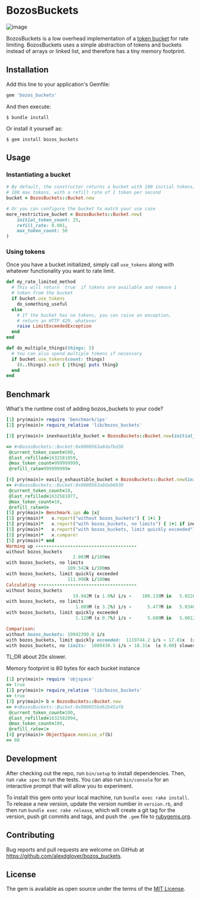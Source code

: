 # BozosBuckets

![image](https://user-images.githubusercontent.com/1747322/133355305-081def1a-f48b-4ded-9cc9-9126a8df0601.png)

BozosBuckets is a low overhead implementation of a [token bucket](https://en.wikipedia.org/wiki/Token_bucket)
for rate limiting. BozosBuckets uses a simple abstraction of tokens and buckets
instead of arrays or linked list, and therefore has a tiny memory footprint.

## Installation

Add this line to your application's Gemfile:

```ruby
gem 'bozos_buckets'
```

And then execute:

    $ bundle install

Or install it yourself as:

    $ gem install bozos_buckets

## Usage

### Instantiating a bucket

```ruby
# By default, the constructor returns a bucket with 100 initial tokens,
# 100 max tokens, with a refill rate of 1 token per second
bucket = BozosBuckets::Bucket.new

# Or you can configure the bucket to match your use case
more_restrictive_bucket = BozosBuckets::Bucket.new(
    initial_token_count: 25,
    refill_rate: 0.001,
    max_token_count: 50
)
```

### Using tokens

Once you have a bucket initialized, simply call `use_tokens` along with
whatever functionality you want to rate limit.

```ruby
def my_rate_limited_method
  # This will return `true` if tokens are available and remove 1
  # token from the bucket
  if bucket.use_tokens
    do_something_useful
  else
    # If the bucket has no tokens, you can raise an exception,
    # return an HTTP 429, whatever
    raise LimitExceededException
  end
end

def do_multiple_things(things: 5)
  # You can also spend multiple tokens if necessary
  if bucket.use_tokens(count: things)
    (0..things).each { |thing| puts thing}
  end
end
```

## Benchmark

What's the runtime cost of adding bozos_buckets to your code?

```ruby
[1] pry(main)> require 'benchmark/ips'
[2] pry(main)> require_relative 'lib/bozos_buckets'

[3] pry(main)> inexhaustible_bucket = BozosBuckets::Bucket.new(initial_token_count: 500, refill_rate: 999999999, max_token_count: 999999999)

=> #<BozosBuckets::Bucket:0x0000563a8dafbd38
 @current_token_count=500,
 @last_refilled=1632581059,
 @max_token_count=999999999,
 @refill_rate=999999999>

[4] pry(main)> easily_exhaustible_bucket = BozosBuckets::Bucket.new(initial_token_count: 10, refill_rate: 0, max_token_count: 10)
=> #<BozosBuckets::Bucket:0x0000563a8dab6030
 @current_token_count=10,
 @last_refilled=1632581077,
 @max_token_count=10,
 @refill_rate=0>
[5] pry(main)> Benchmark.ips do |x|
[5] pry(main)*   x.report("without bozos_buckets") { 1+1 }
[5] pry(main)*   x.report("with bozos_buckets, no limits") { 1+1 if inexhaustible_bucket.use_tokens }
[5] pry(main)*   x.report("with bozos_buckets, limit quickly exceeded") { 1+1 if easily_exhaustible_bucket.use_tokens }
[5] pry(main)*   x.compare!
[5] pry(main)* end
Warming up --------------------------------------
without bozos_buckets
                         2.003M i/100ms
with bozos_buckets, no limits
                       109.542k i/100ms
with bozos_buckets, limit quickly exceeded
                       111.998k i/100ms
Calculating -------------------------------------
without bozos_buckets
                         19.942M (± 1.6%) i/s -    100.138M in   5.022679s
with bozos_buckets, no limits
                          1.089M (± 3.2%) i/s -      5.477M in   5.034054s
with bozos_buckets, limit quickly exceeded
                          1.120M (± 0.7%) i/s -      5.600M in   5.001274s

Comparison:
without bozos_buckets: 19942390.0 i/s
with bozos_buckets, limit quickly exceeded:  1119744.2 i/s - 17.81x  (± 0.00) slower
with bozos_buckets, no limits:  1089430.5 i/s - 18.31x  (± 0.00) slower
```

TL;DR about 20x slower.

Memory footprint is 80 bytes for each bucket instance

```ruby
[1] pry(main)> require 'objspace'
=> true
[2] pry(main)> require_relative 'lib/bozos_buckets'
=> true
[3] pry(main)> b = BozosBuckets::Bucket.new
=> #<BozosBuckets::Bucket:0x000055bd62b45af8
 @current_token_count=100,
 @last_refilled=1632582094,
 @max_token_count=100,
 @refill_rate=1>
[4] pry(main)> ObjectSpace.memsize_of(b)
=> 80
```


## Development

After checking out the repo, run `bin/setup` to install dependencies. Then, run `rake spec` to run the tests. You can also run `bin/console` for an interactive prompt that will allow you to experiment.

To install this gem onto your local machine, run `bundle exec rake install`. To release a new version, update the version number in `version.rb`, and then run `bundle exec rake release`, which will create a git tag for the version, push git commits and tags, and push the `.gem` file to [rubygems.org](https://rubygems.org).

## Contributing

Bug reports and pull requests are welcome on GitHub at https://github.com/alexdglover/bozos_buckets.


## License

The gem is available as open source under the terms of the [MIT License](https://opensource.org/licenses/MIT).
